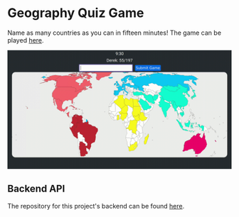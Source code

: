 # Geography Quiz Game

Name as many countries as you can in fifteen minutes! The game can be played [here](http://dvance-countries-quiz.netlify.app).

![A gif of the game being played](output.gif)

## Backend API

The repository for this project's backend can be found [here](https://github.com/derekvance21/countries-game-api).
